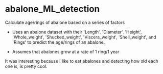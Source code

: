# abalone_ML_detection
Calculate age/rings of abalone based on a series of factors

- Uses an abalone dataset with their 'Length', 'Diameter', 'Height', 'Whole_weight', 'Shucked_weight', 'Viscera_weight', 'Shell_weight', and 'Rings' to predict the age/rings of an abalone. 

- Assumes that abalones grow at a rate of 1 ring/1 year

It was interesting because I like to eat abalones and detecting how old each one is, is pretty cool.